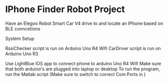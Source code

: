 # IPhone Finder Robot Project
 Have an Elegoo Robot Smart Car V4 drive to and locate an IPhone based on BLE conncetions

System Setup

RssiChecker script is run on Arduino Uno R4 Wifi
CarDriver script is run on Arduino Uno R3


Use LightBlue IOS app to connect phone to arduino Uno R4 Wifi
Make sure that both arduino's are plugged into laptop or desktop
To run the program, run the Matlab script (Make sure to switch to correct Com Ports in )